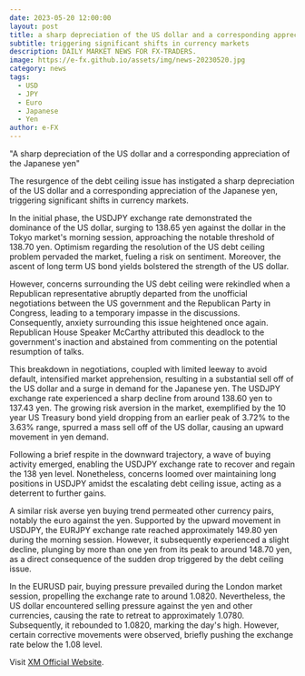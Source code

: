 ```yaml
---
date: 2023-05-20 12:00:00
layout: post
title: a sharp depreciation of the US dollar and a corresponding appreciation of the Japanese yen
subtitle: triggering significant shifts in currency markets
description: DAILY MARKET NEWS FOR FX-TRADERS.
image: https://e-fx.github.io/assets/img/news-20230520.jpg
category: news
tags:
  - USD
  - JPY
  - Euro
  - Japanese
  - Yen
author: e-FX
---
```


"A sharp depreciation of the US dollar and a corresponding appreciation of the Japanese yen"

The resurgence of the debt ceiling issue has instigated a sharp depreciation of the US dollar and a corresponding appreciation of the Japanese yen, triggering significant shifts in currency markets.

In the initial phase, the USDJPY exchange rate demonstrated the dominance of the US dollar, surging to 138.65 yen against the dollar in the Tokyo market's morning session, approaching the notable threshold of 138.70 yen. Optimism regarding the resolution of the US debt ceiling problem pervaded the market, fueling a risk on sentiment. Moreover, the ascent of long term US bond yields bolstered the strength of the US dollar.

However, concerns surrounding the US debt ceiling were rekindled when a Republican representative abruptly departed from the unofficial negotiations between the US government and the Republican Party in Congress, leading to a temporary impasse in the discussions. Consequently, anxiety surrounding this issue heightened once again. Republican House Speaker McCarthy attributed this deadlock to the government's inaction and abstained from commenting on the potential resumption of talks.

This breakdown in negotiations, coupled with limited leeway to avoid default, intensified market apprehension, resulting in a substantial sell off of the US dollar and a surge in demand for the Japanese yen. The USDJPY exchange rate experienced a sharp decline from around 138.60 yen to 137.43 yen. The growing risk aversion in the market, exemplified by the 10 year US Treasury bond yield dropping from an earlier peak of 3.72% to the 3.63% range, spurred a mass sell off of the US dollar, causing an upward movement in yen demand.

Following a brief respite in the downward trajectory, a wave of buying activity emerged, enabling the USDJPY exchange rate to recover and regain the 138 yen level. Nonetheless, concerns loomed over maintaining long positions in USDJPY amidst the escalating debt ceiling issue, acting as a deterrent to further gains.

A similar risk averse yen buying trend permeated other currency pairs, notably the euro against the yen. Supported by the upward movement in USDJPY, the EURJPY exchange rate reached approximately 149.80 yen during the morning session. However, it subsequently experienced a slight decline, plunging by more than one yen from its peak to around 148.70 yen, as a direct consequence of the sudden drop triggered by the debt ceiling issue.

In the EURUSD pair, buying pressure prevailed during the London market session, propelling the exchange rate to around 1.0820. Nevertheless, the US dollar encountered selling pressure against the yen and other currencies, causing the rate to retreat to approximately 1.0780. Subsequently, it rebounded to 1.0820, marking the day's high. However, certain corrective movements were observed, briefly pushing the exchange rate below the 1.08 level.




Visit [XM Official Website](https://clicks.pipaffiliates.com/c?c=550036&l=en&p=0).